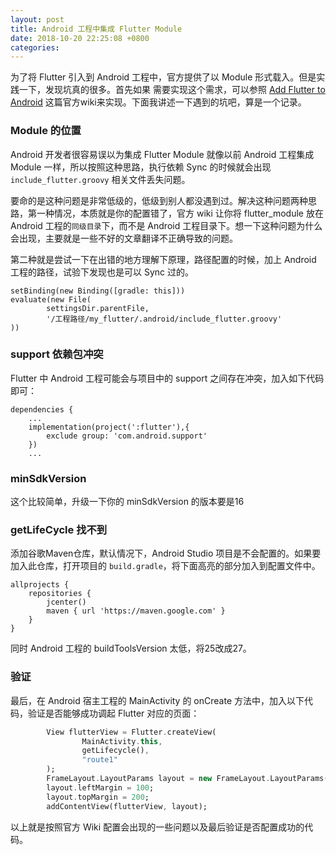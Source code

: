 ```yaml
---
layout: post
title: Android 工程中集成 Flutter Module
date: 2018-10-20 22:25:08 +0800
categories: 
---
```


为了将 Flutter 引入到 Android 工程中，官方提供了以 Module 形式载入。但是实践一下，发现坑真的很多。首先如果
需要实现这个需求，可以参照 [Add Flutter to Android](https://github.com/flutter/flutter/wiki/Add-Flutter-to-existing-apps#experiment-turn-the-flutter-project-into-a-module) 这篇官方wiki来实现。下面我讲述一下遇到的坑吧，算是一个记录。

### Module 的位置

Android 开发者很容易误以为集成 Flutter Module 就像以前 Android 工程集成 Module 一样，所以按照这种思路，执行依赖 Sync 的时候就会出现 `include_flutter.groovy` 相关文件丢失问题。

要命的是这种问题是非常低级的，低级到别人都没遇到过。解决这种问题两种思路，第一种情况，本质就是你的配置错了，官方 wiki 让你将 flutter_module 放在 Android 工程的`同级目录`下，而不是 Android 工程目录下。想一下这种问题为什么会出现，主要就是一些不好的文章翻译不正确导致的问题。

第二种就是尝试一下在出错的地方理解下原理，路径配置的时候，加上 Android 工程的路径，试验下发现也是可以 Sync 过的。

```
setBinding(new Binding([gradle: this]))                                 
evaluate(new File(                                                      
        settingsDir.parentFile,                                               
        '/工程路径/my_flutter/.android/include_flutter.groovy'                          
))
```

### support 依赖包冲突

Flutter 中 Android 工程可能会与项目中的 support 之间存在冲突，加入如下代码即可：

```
dependencies {
    ...
    implementation(project(':flutter'),{
        exclude group: 'com.android.support'
    })
    ...
```

### minSdkVersion

这个比较简单，升级一下你的 minSdkVersion 的版本要是16

### getLifeCycle 找不到

添加谷歌Maven仓库，默认情况下，Android Studio 项目是不会配置的。如果要加入此仓库，打开项目的 `build.gradle`，将下面高亮的部分加入到配置文件中。

```
allprojects {
    repositories {
        jcenter()
        maven { url 'https://maven.google.com' }
    }
}
```

同时 Android 工程的 buildToolsVersion 太低，将25改成27。

### 验证

最后，在 Android 宿主工程的 MainActivity 的 onCreate 方法中，加入以下代码，验证是否能够成功调起 Flutter 对应的页面：

``` Dart
        View flutterView = Flutter.createView(
                MainActivity.this,
                getLifecycle(),
                "route1"
        );
        FrameLayout.LayoutParams layout = new FrameLayout.LayoutParams(600, 800);
        layout.leftMargin = 100;
        layout.topMargin = 200;
        addContentView(flutterView, layout);

```

以上就是按照官方 Wiki 配置会出现的一些问题以及最后验证是否配置成功的代码。
